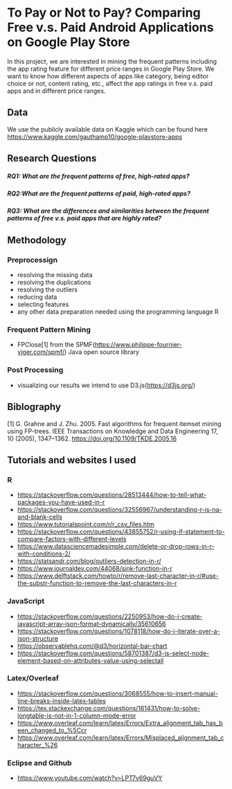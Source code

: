# To Pay or Not to Pay? Comparing Free v.s. Paid Android Applications on Google Play Store

In this project, we are interested in mining the frequent patterns including the app rating feature for different price ranges in Google Play Store. We want to know how different aspects of apps like category, being editor choice or not, content rating, etc., affect the app ratings in free v.s. paid apps and in different price ranges.

## Data 

We use the publicly available data on Kaggle which can be found here https://www.kaggle.com/gauthamp10/google-playstore-apps

## Research Questions

##### RQ1: What are the frequent patterns of free, high-rated apps?
##### RQ2:What are the frequent patterns of paid, high-rated apps?
##### RQ3: What are the differences and similarities between the frequent patterns of free v.s. paid apps that are highly rated?

## Methodology

### Preprocessign

- resolving the missing data
- resolving the duplications
- resolving the outliers
- reducing data
- selecting features
- any other data preparation needed using the programming language R

### Frequent Pattern Mining

- FPClose[1] from the SPMF(https://www.philippe-fournier-viger.com/spmf/) Java open source library

### Post Processing

- visualizing our results we intend to use D3.js(https://d3js.org/)

## Biblography

[1]  G. Grahne and J. Zhu. 2005. Fast algorithms for frequent itemset mining using FP-trees. IEEE Transactions on Knowledge and Data Engineering 17, 10 (2005), 1347–1362. https://doi.org/10.1109/TKDE.2005.16

## Tutorials and websites I used
### R
- https://stackoverflow.com/questions/28513444/how-to-tell-what-packages-you-have-used-in-r
- https://stackoverflow.com/questions/32556967/understanding-r-is-na-and-blank-cells
- https://www.tutorialspoint.com/r/r_csv_files.htm
- https://stackoverflow.com/questions/43855752/r-using-if-statement-to-compare-factors-with-different-levels
- https://www.datasciencemadesimple.com/delete-or-drop-rows-in-r-with-conditions-2/
- https://statsandr.com/blog/outliers-detection-in-r/
- https://www.journaldev.com/44068/sink-function-in-r
- https://www.delftstack.com/howto/r/remove-last-character-in-r/#use-the-substr-function-to-remove-the-last-characters-in-r

### JavaScript
- https://stackoverflow.com/questions/2250953/how-do-i-create-javascript-array-json-format-dynamically/35610656
- https://stackoverflow.com/questions/1078118/how-do-i-iterate-over-a-json-structure
- https://observablehq.com/@d3/horizontal-bar-chart
- https://stackoverflow.com/questions/58701387/d3-js-select-node-element-based-on-attributes-value-using-selectall

### Latex/Overleaf
- https://stackoverflow.com/questions/3068555/how-to-insert-manual-line-breaks-inside-latex-tables
- https://tex.stackexchange.com/questions/161431/how-to-solve-longtable-is-not-in-1-column-mode-error
- https://www.overleaf.com/learn/latex/Errors/Extra_alignment_tab_has_been_changed_to_%5Ccr
- https://www.overleaf.com/learn/latex/Errors/Misplaced_alignment_tab_character_%26

### Eclipse and Github
- https://www.youtube.com/watch?v=LPT7v69guVY

